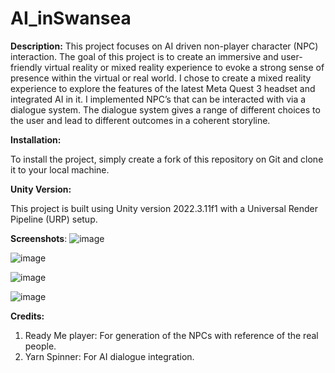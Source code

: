 # AI_inSwansea

**Description:** 
This project focuses on AI driven non-player character (NPC) interaction. The goal of this project is to create an immersive and user-friendly virtual reality or mixed reality experience to evoke a strong sense of presence within the virtual or real world. I chose to create a mixed reality experience to explore the features of the latest Meta Quest 3 headset and integrated AI in it. I implemented NPC’s that can be interacted with via a dialogue system. The dialogue system gives a range of different choices to the user and lead to different outcomes in a coherent storyline.

**Installation:**

To install the project, simply create a fork of this repository on Git and clone it to your local machine.

**Unity Version:**

This project is built using Unity version 2022.3.11f1 with a Universal Render Pipeline (URP) setup.

**Screenshots**:
![image](https://github.com/xrsrush1/AI_inSwansea/assets/147525236/b04082ab-e8f6-4069-b795-1e30d4d3fd23)

![image](https://github.com/xrsrush1/AI_inSwansea/assets/147525236/69bd11e5-781f-4941-8ced-3f41345540e7)

![image](https://github.com/xrsrush1/AI_inSwansea/assets/147525236/cdef9277-0b54-4e35-8370-27e18a29da70)

![image](https://github.com/xrsrush1/AI_inSwansea/assets/147525236/c7847d9d-69e1-4d54-a869-3c7818eeda71)

**Credits:**
1. Ready Me player: For generation of the NPCs with reference of the real people.
2. Yarn Spinner: For AI dialogue integration.
